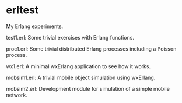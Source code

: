 # erltest
My Erlang experiments.

test1.erl: Some trivial exercises with Erlang functions.

proc1.erl: Some trivial distributed Erlang processes including a Poisson process.

wx1.erl: A minimal wxErlang application to see how it works.

mobsim1.erl: A trivial mobile object simulation using wxErlang.

mobsim2.erl: Development module for simulation of a simple mobile network.

